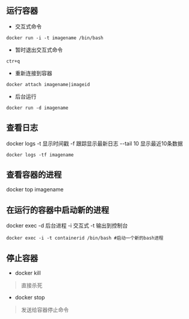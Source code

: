 ## 运行容器
+ 交互式命令
```
docker run -i -t imagename /bin/bash
```
+ 暂时退出交互式命令
```
ctr+q
```
+ 重新连接到容器
```
docker attach imagename|imageid
```
+ 后台运行
```
docker run -d imagename
```
## 查看日志
docker logs
  -t 显示时间戳
  -f 跟踪显示最新日志
  --tail 10 显示最近10条数据
```
docker logs -tf imagename
```

## 查看容器的进程
docker top imagename

## 在运行的容器中启动新的进程
docker exec
  -d 后台进程
  -i 交互式
  -t 输出到控制台
```
docker exec -i -t containerid /bin/bash #启动一个新的bash进程
```

## 停止容器
+ docker kill
> 直接杀死

+ docker stop
> 发送给容器停止命令
